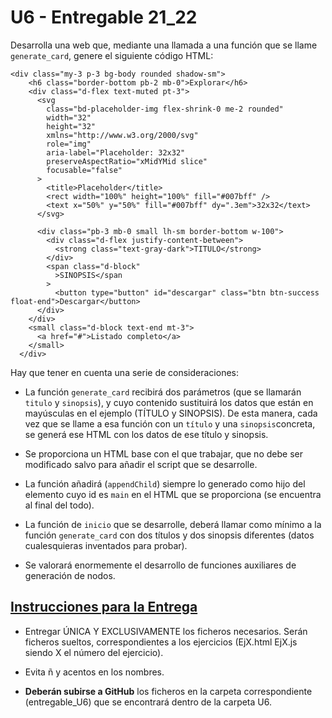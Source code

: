 # U6 - Entregable 21_22

Desarrolla una web que, mediante una llamada a una función que se llame `generate_card`, genere el siguiente código HTML:

    <div class="my-3 p-3 bg-body rounded shadow-sm">
        <h6 class="border-bottom pb-2 mb-0">Explorar</h6>
        <div class="d-flex text-muted pt-3">
          <svg
            class="bd-placeholder-img flex-shrink-0 me-2 rounded"
            width="32"
            height="32"
            xmlns="http://www.w3.org/2000/svg"
            role="img"
            aria-label="Placeholder: 32x32"
            preserveAspectRatio="xMidYMid slice"
            focusable="false"
          >
            <title>Placeholder</title>
            <rect width="100%" height="100%" fill="#007bff" />
            <text x="50%" y="50%" fill="#007bff" dy=".3em">32x32</text>
          </svg>

          <div class="pb-3 mb-0 small lh-sm border-bottom w-100">
            <div class="d-flex justify-content-between">
              <strong class="text-gray-dark">TITULO</strong>
            </div>
            <span class="d-block"
              >SINOPSIS</span
            >
              <button type="button" id="descargar" class="btn btn-success float-end">Descargar</button>
          </div>
        </div>
        <small class="d-block text-end mt-3">
          <a href="#">Listado completo</a>
        </small>
      </div>

Hay que tener en cuenta una serie de consideraciones:

- La función `generate_card` recibirá dos parámetros (que se llamarán `titulo` y `sinopsis`), y cuyo contenido sustituirá los datos que están en mayúsculas en el ejemplo (TÍTULO y SINOPSIS). De esta manera, cada vez que se llame a esa función con un `título` y una `sinopsis`concreta, se generá ese HTML con los datos de ese título y sinopsis.

- Se proporciona un HTML base con el que trabajar, que no debe ser modificado salvo para añadir el script que se desarrolle.

- La función añadirá (`appendChild`) siempre lo generado como hijo del elemento cuyo id es `main` en el HTML que se proporciona (se encuentra al final del todo).

- La función de `inicio` que se desarrolle, deberá llamar como mínimo a la función `generate_card` con dos títulos y dos sinopsis diferentes (datos cualesquieras inventados para probar).

- Se valorará enormemente el desarrollo de funciones auxiliares de generación de nodos.

## <ins>Instrucciones para la Entrega</ins>

- Entregar ÚNICA Y EXCLUSIVAMENTE los ficheros necesarios. Serán ficheros sueltos, correspondientes a los ejercicios (EjX.html EjX.js siendo X el número del ejercicio).

- Evita ñ y acentos en los nombres.

- **Deberán subirse a GitHub** los ficheros en la carpeta correspondiente (entregable_U6) que se encontrará dentro de la carpeta U6.
